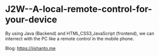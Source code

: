 # J2W--A-local-remote-control-for-your-device
By using Java (Backend) and HTML,CSS3,JavaScript (frontend), we can interrect with the PC like a remote control in the mobile phone.

Blog: https://iishanto.me
